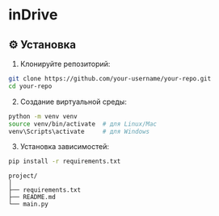 # inDrive

## ⚙️ Установка

1. Клонируйте репозиторий:
```bash
git clone https://github.com/your-username/your-repo.git
cd your-repo
```

2. Создание виртуальной среды:
```bash
python -m venv venv
source venv/bin/activate  # для Linux/Mac
venv\Scripts\activate     # для Windows
```

3. Установка зависимостей:
```bash
pip install -r requirements.txt
```

~~~
project/
│
├── requirements.txt
├── README.md
└── main.py
~~~
